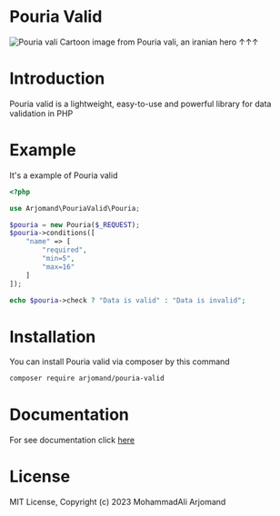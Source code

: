# Pouria Valid
![Pouria vali](https://s29.picofile.com/file/8466457818/poura_valid.jpg)
Cartoon image from Pouria vali, an iranian hero &uarr;&uarr;&uarr;

# Introduction
Pouria valid is a lightweight, easy-to-use and powerful library for data validation in PHP

# Example
It's a example of Pouria valid
```php
<?php

use Arjomand\PouriaValid\Pouria;

$pouria = new Pouria($_REQUEST);
$pouria->conditions([
    "name" => [
        "required",
        "min=5",
        "max=16"
    ]
]);

echo $pouria->check ? "Data is valid" : "Data is invalid";
```

# Installation
You can install Pouria valid via composer by this command
```bash
composer require arjomand/pouria-valid
```
# Documentation
For see documentation click [here](https://github.com/mohammadali-arjomand/pouria-valid/wiki)

# License
MIT License, Copyright (c) 2023 MohammadAli Arjomand
